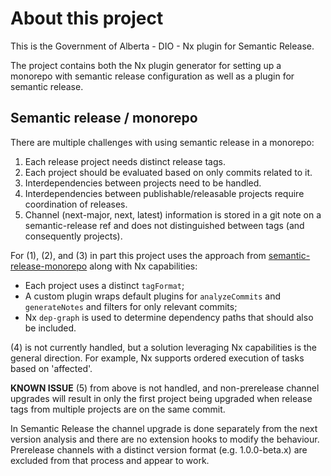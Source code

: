 # About this project
This is the Government of Alberta - DIO - Nx plugin for Semantic Release.

The project contains both the Nx plugin generator for setting up a monorepo with semantic release
configuration as well as a plugin for semantic release. 

## Semantic release / monorepo
There are multiple challenges with using semantic release in a monorepo:
1. Each release project needs distinct release tags.
2. Each project should be evaluated based on only commits related to it.
3. Interdependencies between projects need to be handled.
4. Interdependencies between publishable/releasable projects require coordination of releases.
5. Channel (next-major, next, latest) information is stored in a git note on a semantic-release ref and does not distinguished between tags (and consequently projects).

For (1), (2), and (3) in part this project uses the approach from [semantic-release-monorepo](https://github.com/pmowrer/semantic-release-monorepo) along with Nx capabilities: 
- Each project uses a distinct `tagFormat`; 
- A custom plugin wraps default plugins for `analyzeCommits` and `generateNotes` and filters for only relevant commits;
- Nx `dep-graph` is used to determine dependency paths that should also be included.

(4) is not currently handled, but a solution leveraging Nx capabilities is the general direction. For example, Nx supports ordered execution of tasks based on 'affected'.



**KNOWN ISSUE** (5) from above is not handled, and non-prerelease channel upgrades will result in only the first project being upgraded when release tags from multiple projects are on the same commit. 

In Semantic Release the channel upgrade is done separately from the next version analysis and there are no extension hooks to modify the behaviour. Prerelease channels with a distinct version format (e.g. 1.0.0-beta.x) are excluded from that process and appear to work.
